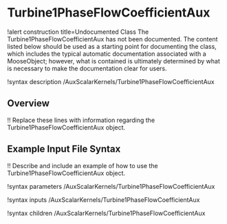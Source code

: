# Turbine1PhaseFlowCoefficientAux

!alert construction title=Undocumented Class
The Turbine1PhaseFlowCoefficientAux has not been documented. The content listed below should be used as a starting point for
documenting the class, which includes the typical automatic documentation associated with a
MooseObject; however, what is contained is ultimately determined by what is necessary to make the
documentation clear for users.

!syntax description /AuxScalarKernels/Turbine1PhaseFlowCoefficientAux

## Overview

!! Replace these lines with information regarding the Turbine1PhaseFlowCoefficientAux object.

## Example Input File Syntax

!! Describe and include an example of how to use the Turbine1PhaseFlowCoefficientAux object.

!syntax parameters /AuxScalarKernels/Turbine1PhaseFlowCoefficientAux

!syntax inputs /AuxScalarKernels/Turbine1PhaseFlowCoefficientAux

!syntax children /AuxScalarKernels/Turbine1PhaseFlowCoefficientAux
